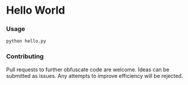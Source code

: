 # Hello World
### Usage
```bash
python hello.py
```
### Contributing
Pull requests to further obfuscate code are welcome.
Ideas can be submitted as issues.
Any attempts to improve efficiency will be rejected.
